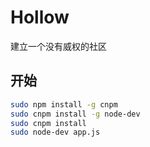 Hollow
======

建立一个没有威权的社区

## 开始

``` bash
sudo npm install -g cnpm
sudo cnpm install -g node-dev
sudo cnpm install
sudo node-dev app.js
```
